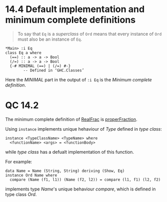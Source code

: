 # 14.4 Default implementation and minimum complete definitions

> To say that `Eq` is a *superclass* of `Ord` means that every instance of
> `Ord` must also be an instance of `Eq`.

```
*Main> :i Eq
class Eq a where
  (==) :: a -> a -> Bool
  (/=) :: a -> a -> Bool
  {-# MINIMAL (==) | (/=) #-}
        -- Defined in ‘GHC.Classes’
```

Here the *MINIMAL* part in the output of `:i Eq` is the
*Minimum complete definition*.

# QC 14.2

The minimum complete definition of [RealFrac](http://hackage.haskell.org/package/base-4.11.1.0/docs/Prelude.html#t:RealFrac)
is [properFraction](http://hackage.haskell.org/package/base-4.11.1.0/docs/Prelude.html#v:properFraction).

Using `instance` implements unique hehaviour of *Type* defined in *type class*:
```
instance <TypeClassName> <TypeName> where
  <functionName> <args> = <functionBody>
```

while *type class* has a defualt implementation of this function.

For example:
```
data Name = Name (String, String) deriving (Show, Eq)
instance Ord Name where
  compare (Name (f1, l1)) (Name (f2, l2)) = compare (l1, f1) (l2, f2)
```

implements type *Name*'s unique behaviour *compare*,
which is defined in type class *Ord*.
